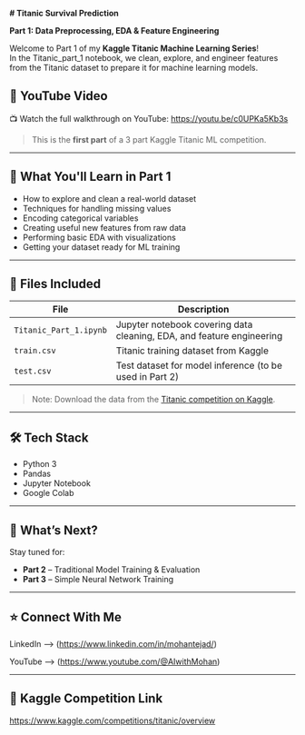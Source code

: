 ****# Titanic Survival Prediction****

**Part 1: Data Preprocessing, EDA & Feature Engineering**

Welcome to Part 1 of my **Kaggle Titanic Machine Learning Series**!  
In the Titanic_part_1 notebook, we clean, explore, and engineer features from the Titanic dataset to prepare it for machine learning models.

## 🎥 YouTube Video
📺 Watch the full walkthrough on YouTube: https://youtu.be/c0UPKa5Kb3s

> This is the **first part** of a 3 part Kaggle Titanic ML competition.

---

## 📌 What You'll Learn in Part 1
- How to explore and clean a real-world dataset
- Techniques for handling missing values
- Encoding categorical variables
- Creating useful new features from raw data
- Performing basic EDA with visualizations
- Getting your dataset ready for ML training

---

## 📁 Files Included
| File | Description |
|------|-------------|
| `Titanic_Part_1.ipynb` | Jupyter notebook covering data cleaning, EDA, and feature engineering |
| `train.csv` | Titanic training dataset from Kaggle |
| `test.csv` | Test dataset for model inference (to be used in Part 2) |

> Note: Download the data from the [Titanic competition on Kaggle](https://www.kaggle.com/competitions/titanic/data).

---

## 🛠️ Tech Stack
- Python 3
- Pandas
- Jupyter Notebook
- Google Colab

---

## 🚀 What’s Next?
Stay tuned for:
- **Part 2** – Traditional Model Training & Evaluation  
- **Part 3** – Simple Neural Network Training

---

## ⭐ Connect With Me
LinkedIn --> (https://www.linkedin.com/in/mohantejad/)

YouTube --> (https://www.youtube.com/@AIwithMohan)

---

## 📌 Kaggle Competition Link
https://www.kaggle.com/competitions/titanic/overview

